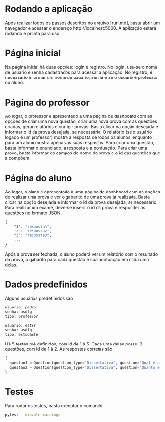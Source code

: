 # Rodando a aplicação

Após realizar todos os passos descritos no arquivo [run.md], basta abrir um navegador e acessar o endereço http://localhost:5000. A aplicação estará rodando e pronta para uso.

# Página inicial

Na página inicial há duas opções: login e registro. No login, usa-se o nome de usuario e senha cadastrados para acessar a aplicação. No registro, é necessário informar um nome de usuario, senha e se o usuario é professor ou aluno.

# Página do professor

Ao logar, o professor é apresentado à uma página de dashboard com as opções de criar uma nova questão, criar uma nova prova com as questões criadas, gerar relatórios e corrigir provas. Basta clicar na opção desejada e informar o id da prova desejada, se necessário. O relatório (se o usuário logado é um professor) mostra a resposta de todos os alunos, enquanto para um aluno mostra apenas as suas respostas. Para criar uma questão, basta informar o enunciado, a resposta e a pontuação. Para criar uma prova, basta informar os campos de nome da prova e o id das questões que a compõem.

# Página do aluno

Ao logar, o aluno é apresentado à uma página de dashboard com as opções de realizar uma prova e ver o gabarito de uma prova já realizada. Basta clicar na opção desejada e informar o id da prova desejada, se necessário. Para realizar um exame, deve-se inserir o id da prova e responder as questões no formato JSON

```json
{
    "1": "resposta1",
    "2": "resposta2",
    "3": "resposta3",
    ...
}
```

Após a prova ser fechada, o aluno poderá ver um relatório com o resultado da prova, o gabarito para cada questão e sua pontuação em cada uma delas.

# Dados predefinidos

Alguns usuários predefinidos são

```bash
usuario: pedro
senha: asdfg
tipo: professor
```

```bash
usuario: ester
senha: asdfg
tipo: estudante
```

Há 5 testes pré definidos, com id de 1 à 5. Cada uma delas possui 2 questões, com id de 1 à 2. As respostas corretas são

```py
{
  questao1 = Question(question_type="Dissertativa", question='Qual é a capital do Brasil?', answer='Brasília', score='30')
  questao2 = Question(question_type="Dissertativa", question='Quanto é meia dúzia?', answer='6', score='30')
}
```

# Testes

Para rodar os testes, basta executar o comando

```bash
pytest --disable-warnings
```
